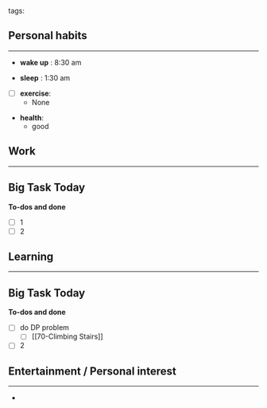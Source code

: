 tags: 
## Personal habits
--- 

- **wake up** : 8:30 am

- **sleep** : 1:30 am

- [ ] **exercise**:
	- None

-  **health**: 
	- good



## Work
---

Big Task Today 
- 


**To-dos and done**
- [ ] 1
- [ ] 2

## Learning
--- 

Big Task Today 
- 


**To-dos and done**
- [ ]  do DP problem
	- [ ] [[70-Climbing Stairs]]
- [ ] 2
## Entertainment / Personal interest
---
- 
